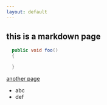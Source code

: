 ```yaml
---
layout: default
---
```

## this is a markdown page

```csharp
  public void foo()
  {

  }
 ```

 [another page](Actors)

 * abc
 * def

 